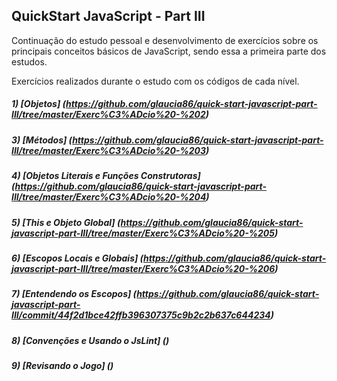 ## QuickStart JavaScript - Part III

Continuação do estudo pessoal e desenvolvimento de exercícios sobre os principais conceitos básicos de JavaScript, sendo essa a primeira parte dos estudos.

Exercícios realizados durante o estudo com os códigos de cada nível.

##### 1) [Objetos] (https://github.com/glaucia86/quick-start-javascript-part-III/tree/master/Exerc%C3%ADcio%20-%202)

##### 3) [Métodos] (https://github.com/glaucia86/quick-start-javascript-part-III/tree/master/Exerc%C3%ADcio%20-%203)

##### 4) [Objetos Literais e Funções Construtoras] (https://github.com/glaucia86/quick-start-javascript-part-III/tree/master/Exerc%C3%ADcio%20-%204)

##### 5) [This e Objeto Global] (https://github.com/glaucia86/quick-start-javascript-part-III/tree/master/Exerc%C3%ADcio%20-%205)

##### 6) [Escopos Locais e Globais] (https://github.com/glaucia86/quick-start-javascript-part-III/tree/master/Exerc%C3%ADcio%20-%206)

##### 7) [Entendendo os Escopos] (https://github.com/glaucia86/quick-start-javascript-part-III/commit/44f2d1bce42ffb396307375c9b2c2b637c644234)

##### 8) [Convenções e Usando o JsLint] ()

##### 9) [Revisando o Jogo] ()

